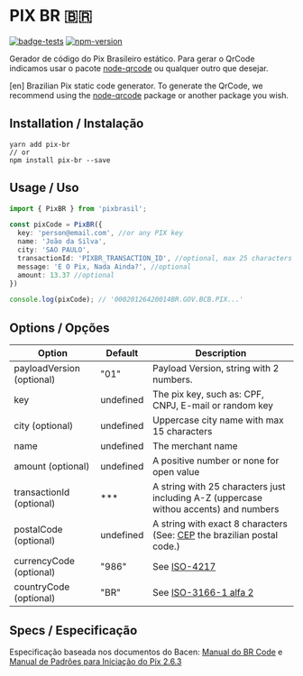 # PIX BR 🇧🇷

[![badge-tests](https://github.com/ogilvieira/pixbrasil/workflows/Tests/badge.svg)](https://github.com/ogilvieira/pixbrasil/actions)
[![npm-version](https://img.shields.io/npm/v/pixbrasilcolor=brightgreen&label=npm%20package)](https://www.npmjs.com/package/pixbrasil)

Gerador de código do Pix Brasileiro estático. Para gerar o QrCode indicamos usar o pacote [node-qrcode](https://github.com/soldair/node-qrcode) ou qualquer outro que desejar.

[en] Brazilian Pix static code generator. To generate the QrCode, we recommend using the [node-qrcode](https://github.com/soldair/node-qrcode) package or another package you wish.

## Installation / Instalação
```
yarn add pix-br
// or
npm install pix-br --save
```

## Usage / Uso
```typescript
import { PixBR } from 'pixbrasil';

const pixCode = PixBR({
  key: 'person@email.com', //or any PIX key
  name: 'João da Silva',
  city: 'SAO PAULO',
  transactionId: 'PIXBR_TRANSACTION_ID', //optional, max 25 characters
  message: 'E O Pix, Nada Ainda?', //optional
  amount: 13.37 //optional
})

console.log(pixCode); // '00020126420014BR.GOV.BCB.PIX...'
```
## Options / Opções
|Option|Default|Description|
|------|----|-----------|
|payloadVersion (optional) | "01" | Payload Version, string with 2 numbers. |
|key| undefined | The pix key, such as: CPF, CNPJ, E-mail or random key |
|city (optional) | undefined | Uppercase city name with max 15 characters |
|name| undefined | The merchant name |
|amount (optional) | undefined | A positive number or none for open value |
|transactionId (optional) | *** | A string with 25 characters just including A-Z (uppercase withou accents) and numbers |
|postalCode (optional) | undefined | A string with exact 8 characters (See: [CEP](https://pt.wikipedia.org/wiki/C%C3%B3digo_de_Endere%C3%A7amento_Postal) the brazilian postal code.) |
|currencyCode (optional) | "986" | See [ISO-4217](https://pt.wikipedia.org/wiki/ISO_4217) |
|countryCode (optional) | "BR" | See [ISO-3166-1 alfa 2](https://pt.wikipedia.org/wiki/ISO_3166-1) |

## Specs / Especificação
Especificação baseada nos documentos do Bacen: [Manual do BR Code](https://www.bcb.gov.br/content/estabilidadefinanceira/spb_docs/ManualBRCode.pdf) e [Manual de Padrões
para Iniciação do Pix 2.6.3](https://www.bcb.gov.br/content/estabilidadefinanceira/pix/Regulamento_Pix/II_ManualdePadroesparaIniciacaodoPix.pdf)
